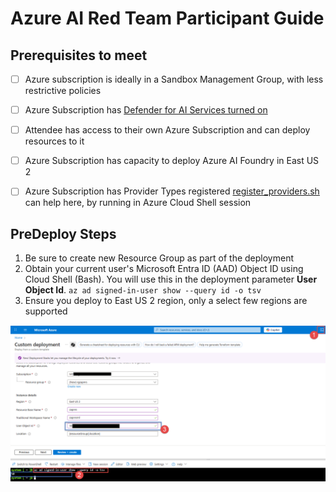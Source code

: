 # Azure AI Red Team Participant Guide

## Prerequisites to meet

 - [ ] Azure subscription is ideally in a Sandbox Management Group, with
       less restrictive policies
       
 - [ ] Azure Subscription has [Defender for AI Services turned
       on](https://learn.microsoft.com/en-us/azure/defender-for-cloud/ai-onboarding#enable-threat-protection-for-ai-services-1)
       
 - [ ] Attendee has access to their own Azure Subscription and can
       deploy resources to it
       
 - [ ] Azure Subscription has capacity to deploy Azure AI Foundry in
       East US 2
       
 - [ ] Azure Subscription has Provider Types registered [register_providers.sh](https://raw.githubusercontent.com/swiftsolves-msft/AI-Red-Teaming-Workshop/refs/heads/main/register_providers.sh)  can help here, by running in Azure Cloud Shell session

## PreDeploy Steps

1. Be sure to create new Resource Group as part of the deployment
2. Obtain your current user's Microsoft Entra ID (AAD) Object ID using Cloud Shell (Bash). You will use this in the deployment parameter **User Object Id**. ```az ad signed-in-user show --query id -o tsv```
3. Ensure you deploy to East US 2 region, only a select few regions are supported

![Deploy](/images/deploytemplatedirections.png)
